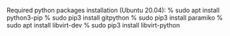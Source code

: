 Required python packages installation (Ubuntu 20.04):
% sudo apt install python3-pip
% sudo pip3 install gitpython
% sudo pip3 install paramiko
% sudo apt install libvirt-dev
% sudo pip3 install libvirt-python

